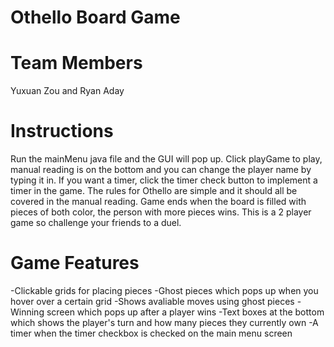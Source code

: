 # Othello Board Game

# Team Members
Yuxuan Zou and Ryan Aday

# Instructions 
Run the mainMenu java file and the GUI will pop up. Click playGame to play, manual reading is on the bottom and you can change the player name 
by typing it in. If you want a timer, click the timer check button to implement a timer in the game. The rules for Othello are simple and it should all be covered in the manual reading. Game ends when the board is filled with pieces of both color, the person with more pieces wins. This is a 2 player game so challenge your friends to a duel.

# Game Features 
-Clickable grids for placing pieces
-Ghost pieces which pops up when you hover over a certain grid
-Shows avaliable moves using ghost pieces
-Winning screen which pops up after a player wins
-Text boxes at the bottom which shows the player's turn and how many pieces they currently own
-A timer when the timer checkbox is checked on the main menu screen

